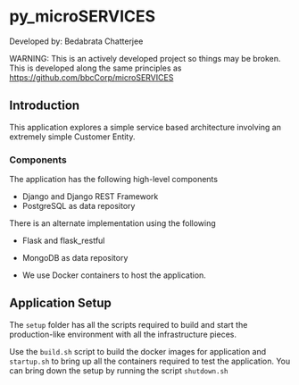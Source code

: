 # py_microSERVICES

Developed by: Bedabrata Chatterjee

WARNING: This is an actively developed project so things may be broken. 
This is developed along the same principles as  https://github.com/bbcCorp/microSERVICES

## Introduction
This application explores a simple service based architecture involving an extremely simple Customer Entity.  


### Components

The application has the following high-level components
* Django and Django REST Framework 
* PostgreSQL as data repository

There is an alternate implementation using the following 
* Flask and flask_restful 
* MongoDB as data repository

* We use Docker containers to host the application.

## Application Setup

The `setup` folder has all the scripts required to build and start the production-like environment with all the infrastructure pieces. 

Use the `build.sh` script to build the docker images for application and `startup.sh` to bring up all the containers required to test the application. You can bring down the setup by running the script `shutdown.sh`